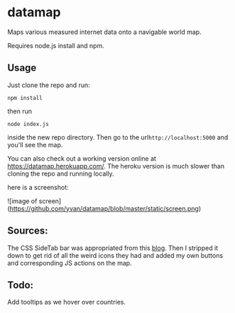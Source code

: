 datamap
=======

Maps various measured internet data onto a navigable world map.

Requires node.js install and npm.

## Usage

Just clone the repo and run:
```
npm install
```
then run
```
node index.js
```
inside the new repo directory. Then go to the url`http://localhost:5000` and you'll see the map.

You can also check out a working version online at <a href="https://datamap.herokuapp.com/">https://datamap.herokuapp.com/</a>. The heroku version is much slower than cloning the repo and running locally.

here is a screenshot:

![image of screen]
(https://github.com/yvan/datamap/blob/master/static/screen.png)

## Sources:

The CSS SideTab bar was appropriated from this <a href="http://blog.themearmada.com/off-canvas-slide-menu-for-bootstrap/">blog</a>. Then I stripped it down to get rid of all the weird icons they had and added my own buttons and corresponding JS actions on the map.

## Todo:

Add tooltips as we hover over countries.
